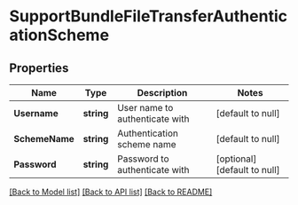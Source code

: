 # SupportBundleFileTransferAuthenticationScheme

## Properties
Name | Type | Description | Notes
------------ | ------------- | ------------- | -------------
**Username** | **string** | User name to authenticate with | [default to null]
**SchemeName** | **string** | Authentication scheme name | [default to null]
**Password** | **string** | Password to authenticate with | [optional] [default to null]

[[Back to Model list]](../README.md#documentation-for-models) [[Back to API list]](../README.md#documentation-for-api-endpoints) [[Back to README]](../README.md)

